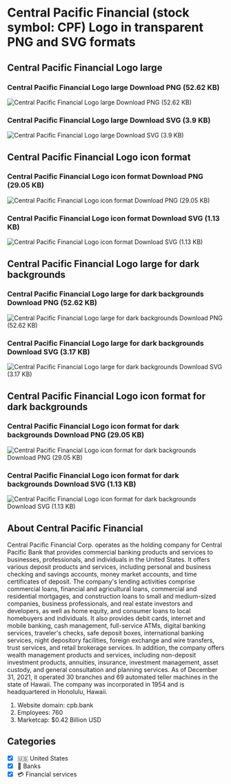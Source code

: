 # Central Pacific Financial (stock symbol: CPF) Logo in transparent PNG and SVG formats

## Central Pacific Financial Logo large

### Central Pacific Financial Logo large Download PNG (52.62 KB)

![Central Pacific Financial Logo large Download PNG (52.62 KB)](/img/orig/CPF_BIG-ccdfeb74.png)

### Central Pacific Financial Logo large Download SVG (3.9 KB)

![Central Pacific Financial Logo large Download SVG (3.9 KB)](/img/orig/CPF_BIG-e08d7736.svg)

## Central Pacific Financial Logo icon format

### Central Pacific Financial Logo icon format Download PNG (29.05 KB)

![Central Pacific Financial Logo icon format Download PNG (29.05 KB)](/img/orig/CPF-47af8f6d.png)

### Central Pacific Financial Logo icon format Download SVG (1.13 KB)

![Central Pacific Financial Logo icon format Download SVG (1.13 KB)](/img/orig/CPF-42b0aa51.svg)

## Central Pacific Financial Logo large for dark backgrounds

### Central Pacific Financial Logo large for dark backgrounds Download PNG (52.62 KB)

![Central Pacific Financial Logo large for dark backgrounds Download PNG (52.62 KB)](/img/orig/CPF_BIG.D-04b86d1e.png)

### Central Pacific Financial Logo large for dark backgrounds Download SVG (3.17 KB)

![Central Pacific Financial Logo large for dark backgrounds Download SVG (3.17 KB)](/img/orig/CPF_BIG.D-3aeb8286.svg)

## Central Pacific Financial Logo icon format for dark backgrounds

### Central Pacific Financial Logo icon format for dark backgrounds Download PNG (29.05 KB)

![Central Pacific Financial Logo icon format for dark backgrounds Download PNG (29.05 KB)](/img/orig/CPF.D-504d91c5.png)

### Central Pacific Financial Logo icon format for dark backgrounds Download SVG (1.13 KB)

![Central Pacific Financial Logo icon format for dark backgrounds Download SVG (1.13 KB)](/img/orig/CPF.D-6e6b0b4a.svg)

## About Central Pacific Financial

Central Pacific Financial Corp. operates as the holding company for Central Pacific Bank that provides commercial banking products and services to businesses, professionals, and individuals in the United States. It offers various deposit products and services, including personal and business checking and savings accounts, money market accounts, and time certificates of deposit. The company's lending activities comprise commercial loans, financial and agricultural loans, commercial and residential mortgages, and construction loans to small and medium-sized companies, business professionals, and real estate investors and developers, as well as home equity, and consumer loans to local homebuyers and individuals. It also provides debit cards, internet and mobile banking, cash management, full-service ATMs, digital banking services, traveler's checks, safe deposit boxes, international banking services, night depository facilities, foreign exchange and wire transfers, trust services, and retail brokerage services. In addition, the company offers wealth management products and services, including non-deposit investment products, annuities, insurance, investment management, asset custody, and general consultation and planning services. As of December 31, 2021, it operated 30 branches and 69 automated teller machines in the state of Hawaii. The company was incorporated in 1954 and is headquartered in Honolulu, Hawaii.

1. Website domain: cpb.bank
2. Employees: 760
3. Marketcap: $0.42 Billion USD


## Categories
- [x] 🇺🇸 United States
- [x] 🏦 Banks
- [x] 💳 Financial services
